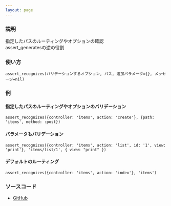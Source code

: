 ```yaml
---
layout: page
---
```


### 説明

指定したパスのルーティングやオプションの確認  
assert_generatesの逆の役割

### 使い方

    assert_recognizes(バリデーションするオプション, パス, 追加パラメータ={}, メッセージ=nil)

### 例

#### 指定したパスのルーティングやオプションのバリデーション

    assert_recognizes({controller: 'items', action: 'create'}, {path: 'items', method: :post})

#### パラメータもバリデーション

    assert_recognizes({controller: 'items', action: 'list', id: '1', view: 'print'}, 'items/list/1', { view: "print" })

#### デフォルトのルーティング

    assert_recognizes({controller: 'items', action: 'index'}, 'items')

### ソースコード

-   [GitHub](https://github.com/rails/rails/blob/984c3ef2775781d47efa9f541ce570daa2434a80/actionpack/lib/action_dispatch/testing/assertions/routing.rb#L47)
